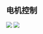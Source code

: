 ## 电机控制
![](https://ddns.smpi.top:10000/md_attachments/Pasted%20image%2020220303162329.png)
![](https://ddns.smpi.top:10000/md_attachments/Pasted%20image%2020220329100224.png)